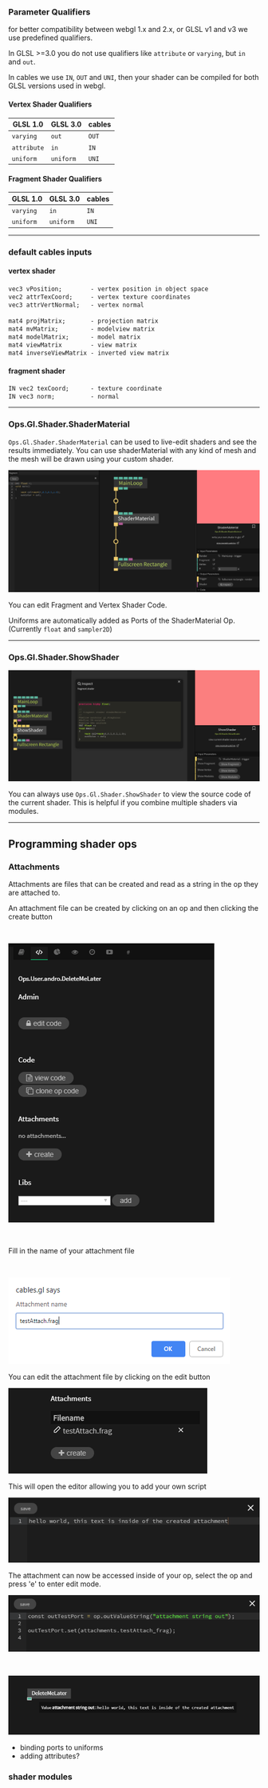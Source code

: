 ### Parameter Qualifiers

for better compatibility between webgl 1.x and 2.x, or GLSL v1 and v3 we use predefined qualifiers.

In GLSL >=3.0 you do not use qualifiers like `attribute` or `varying`, but `in` and `out`.

In cables we use `IN`, `OUT` and `UNI`, then your shader can be compiled for both GLSL versions used in webgl.


#### Vertex Shader Qualifiers

| GLSL 1.0    | GLSL 3.0  | cables |
| ----------- | --------- | ------ |
| `varying`   | `out`     | `OUT`  |
| `attribute` | `in`      | `IN`   |
| `uniform`   | `uniform` | `UNI`  |

#### Fragment Shader Qualifiers

| GLSL 1.0  | GLSL 3.0  | cables |
| --------- | --------- | ------ |
| `varying` | `in`      | `IN`   |
| `uniform` | `uniform` | `UNI`  |

------


### default cables inputs

#### vertex shader

```
vec3 vPosition;  	   - vertex position in object space
vec2 attrTexCoord; 	   - vertex texture coordinates
vec3 attrVertNormal;   - vertex normal

mat4 projMatrix;       - projection matrix
mat4 mvMatrix;         - modelview matrix
mat4 modelMatrix;      - model matrix
mat4 viewMatrix        - view matrix
mat4 inverseViewMatrix - inverted view matrix
```

#### fragment shader

```
IN vec2 texCoord;      - texture coordinate
IN vec3 norm;          - normal
```

------

### Ops.Gl.Shader.ShaderMaterial

`Ops.Gl.Shader.ShaderMaterial` can be used to live-edit shaders and see the results immediately. 
You can use shaderMaterial with any kind of mesh and the mesh will be drawn using your custom shader.

![shadermaterial](shadermaterial.png)

You can edit Fragment and Vertex Shader Code.

Uniforms are automatically added as Ports of the ShaderMaterial Op. (Currently `float` and `sampler2D`)

------


### Ops.Gl.Shader.ShowShader

![showshader](showshader.png)

You can always use `Ops.Gl.Shader.ShowShader` to view the source code of the current shader.
This is helpful if you combine multiple shaders via modules.

------



## Programming shader ops 

### Attachments

Attachments are files that can be created and read as a string in the op they are attached to.  

An attachment file can be created by clicking on an op and then clicking the create button

<br/>



![create_attachment](create_attachment.png)

<br/>

Fill in the name of your attachment file

<br/>

![name_attachment](name_attachment.png)



You can edit the attachment file by clicking on the edit button

![edit_attachment](edit_attachment.png)



This will open the editor allowing you to add your own script

![hello_world_img](hello_world_attachment.png)



The attachment can now be accessed inside of your op, select the op and press 'e' to enter edit mode.

 ![read_attachment_img](read_attachment.png)

<br/>



![output_attachment_img](output_attachment.png)



- binding ports to uniforms
- adding attributes?


### shader modules

